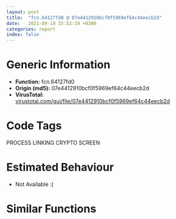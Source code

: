 ```yaml
---
layout: post
title:  "fcn.64127fd0 @ 07e4412910bcf0f5969ef64c44eecb2d"
date:   2021-09-10 15:52:19 +0300
categories: report
index: false
---
```


# Generic Information
- **Function:** fcn.64127fd0
- **Origin (md5):** 07e4412910bcf0f5969ef64c44eecb2d
- **VirusTotal:** [virustotal.com/gui/file/07e4412910bcf0f5969ef64c44eecb2d][virustotal_ref]

# Code Tags
<span class="tag" id="PROCESS">PROCESS</span>
<span class="tag" id="LINKING">LINKING</span>
<span class="tag" id="CRYPTO">CRYPTO</span>
<span class="tag" id="SCREEN">SCREEN</span>


# Estimated Behaviour
<ul><li class="bhv-desc" id="na">Not Available :(</li></ul>

# Similar Functions
<script type="text/javascript" src="https://www.gstatic.com/charts/loader.js"></script>
<script type="text/javascript">

    google.charts.load('current', {'packages':['corechart']});
    google.charts.setOnLoadCallback(drawChart);

    function drawChart() {
    var data = new google.visualization.DataTable();
        data.addColumn('number', 'X');
        data.addColumn('number', 'Y');
        data.addColumn({type: 'string', role: 'tooltip', 'p': {'html': true}});
        data.addColumn({'type': 'string', 'role': 'style'});
        
        data.addRows([
    [0, 0, '<b><a href="/report/fcn.64127fd0@07e4412910bcf0f5969ef64c44eecb2d">fcn.64127fd0</a><br>@07e4412910bcf0f5969ef64c44eecb2d</b><br>', 'point { fill-color: #e0440e; }'],

        ]);

    var options = {
        title: 'Similarity Plot',
        legend: 'none',
        colors: ['#dedbd9', '#e6693e', '#ec8f6e', '#f3b49f', '#f6c7b6'],
        tooltip: {isHtml: true, trigger: 'both'},
        explorer: {
        actions: ["dragToZoom", "rightClickToReset"],
        },
        chartArea: {
        width: '80%',
        height: '80%'
        },
        width: '100%',
        height: '100%'
    };

    var chart = new google.visualization.ScatterChart(document.getElementById('chart_div'));

    chart.draw(data, options);
    }
    
</script>


<div id="chart_div" style="width: 100%px; height: 100%;"></div>

# Disassembled Code
{% highlight nasm %}

push ebp
lea ebp, [esp-0x3e0]
mov eax, 0x3e0
call fcn.64142a00
push 0xfffffffffffffffe
push 0x641929d8
push 0x641435c4
mov eax, dword
push eax
sub esp, 8
mov eax, 0x70
call fcn.64142a00
mov eax, dword[0x641b8950]
xor dword[ebp-8], eax
xor eax, ebp
mov dword[ebp+0x3dc], eax
push ebx
push esi
push edi
push eax
lea eax, [ebp-0x10]
mov dword
mov dword[ebp-0x18], esp
mov dword[ebp-0x30], 0
xor edi, edi
mov dword[ebp-0x50], edi
push str.ADVAPI32.DLL
mov ebx, dword[sym.imp.KERNEL32.dll_LoadLibraryA]
call ebx
mov esi, eax
push str.KERNEL32.DLL
call ebx
mov dword[ebp-0x20], eax
push str.NETAPI32.DLL
call ebx
mov dword[ebp-0x40], eax
xor ecx, ecx
mov dword[ebp-0x2c], ecx
mov dword[ebp-0x24], ecx
mov dword[ebp-0x28], ecx
mov dword[ebp-0x38], ecx
xor edx, edx
mov dword[ebp-0x34], edx
mov ebx, dword[sym.imp.KERNEL32.dll_GetProcAddress]
test eax, eax
je off.b187
push str.NetStatisticsGet
push eax
call ebx
mov dword[ebp-0x38], eax
push str.NetApiBufferFree
push dword[ebp-0x40]
call ebx
mov edx, eax
mov dword[ebp-0x34], edx
mov ecx, dword[ebp-0x38]
test ecx, ecx
je off.b323
test edx, edx
je off.b323
lea eax, [ebp-0x1c]
push eax
push 0
push 0
push str.LanmanWorkstation
push 0
call ecx
test eax, eax
jne off.b261
mov eax, 8
call fcn.64142a00
fld qword[0x6418a598]
fstp qword[esp]
push 0xd8
push dword[ebp-0x1c]
call fcn.640e3af0
add esp, 0x10
push dword[ebp-0x1c]
call dword[ebp-0x34]
lea eax, [ebp-0x1c]
push eax
push 0
push 0
push str.LanmanServer
push 0
mov eax, dword[ebp-0x38]
call eax
test eax, eax
jne off.b323
mov eax, 8
call fcn.64142a00
fld qword[0x6418a590]
fstp qword[esp]
push 0x44
push dword[ebp-0x1c]
call fcn.640e3af0
add esp, 0x10
push dword[ebp-0x1c]
call dword[ebp-0x34]
mov eax, dword[ebp-0x40]
test eax, eax
je off.b337
push eax
call dword[sym.imp.KERNEL32.dll_FreeLibrary]
test esi, esi
je off.b378
push str.CryptAcquireContextW
push esi
call ebx
mov dword[ebp-0x2c], eax
push str.CryptGenRandom
push esi
call ebx
mov dword[ebp-0x24], eax
push str.CryptReleaseContext
push esi
call ebx
mov ecx, eax
mov dword[ebp-0x28], ecx
jmp off.b380
xor ecx, ecx
mov eax, dword[ebp-0x2c]
test eax, eax
je off.b591
cmp dword[ebp-0x24], edi
je off.b591
test ecx, ecx
je off.b591
push 0xf0000000
push 1
push 0
push 0
lea ecx, [ebp-0x30]
push ecx
call eax
test eax, eax
je off.b496
lea eax, [ebp+0x39c]
push eax
push 0x40
push dword[ebp-0x30]
call dword[ebp-0x24]
test eax, eax
je off.b488
mov eax, 8
call fcn.64142a00
fldz
fstp qword[esp]
push 0x40
lea eax, [ebp+0x39c]
push eax
call fcn.640e3af0
add esp, 0x10
mov edi, 1
mov dword[ebp-0x50], edi
push 0
push dword[ebp-0x30]
call dword[ebp-0x28]
push 0
push 0x16
push str.Intel_Hardware_Cryptographic_Service_Provider
push 0
lea eax, [ebp-0x30]
push eax
mov ecx, dword[ebp-0x2c]
call ecx
test eax, eax
je off.b591
lea eax, [ebp+0x39c]
push eax
push 0x40
push dword[ebp-0x30]
call dword[ebp-0x24]
test eax, eax
je off.b583
mov eax, 8
call fcn.64142a00
fld qword[0x6418a5a0]
fstp qword[esp]
push 0x40
lea eax, [ebp+0x39c]
push eax
call fcn.640e3af0
add esp, 0x10
mov edi, 1
mov dword[ebp-0x50], edi
push 0
push dword[ebp-0x30]
call dword[ebp-0x28]
test esi, esi
je off.b602
push esi
call dword[sym.imp.KERNEL32.dll_FreeLibrary]
call fcn.640d2ca0
test eax, eax
jne off.b833
push str.USER32.DLL
call dword[sym.imp.KERNEL32.dll_LoadLibraryA]
mov esi, eax
test esi, esi
je off.b833
push str.GetForegroundWindow
push esi
call ebx
mov dword[ebp-0x3c], eax
push str.GetCursorInfo
push esi
call ebx
mov dword[ebp-0x48], eax
push str.GetQueueStatus
push esi
call ebx
mov dword[ebp-0x44], eax
mov eax, dword[ebp-0x3c]
test eax, eax
je off.b710
call eax
mov dword[ebp-0x3c], eax
mov eax, 8
call fcn.64142a00
fldz
fstp qword[esp]
push 4
lea eax, [ebp-0x3c]
push eax
call fcn.640e3af0
add esp, 0x10
mov eax, dword[ebp-0x48]
test eax, eax
je off.b780
mov dword[ebp+0x388], 0x14
lea ecx, [ebp+0x388]
push ecx
call eax
test eax, eax
je off.b780
mov eax, 8
call fcn.64142a00
fld qword[0x6418a568]
fstp qword[esp]
push dword[ebp+0x388]
lea eax, [ebp+0x388]
push eax
call fcn.640e3af0
add esp, 0x10
mov eax, dword[ebp-0x44]
test eax, eax
je off.b826
push 0xbf
call eax
mov dword[ebp-0x4c], eax
mov eax, 8
call fcn.64142a00
fld1
fstp qword[esp]
push 4
lea eax, [ebp-0x4c]
push eax
call fcn.640e3af0
add esp, 0x10
push esi
call dword[sym.imp.KERNEL32.dll_FreeLibrary]
cmp dword[ebp-0x20], 0
je off.b1869
xor esi, esi
mov dword[ebp-0x24], esi
push str.CreateToolhelp32Snapshot
mov esi, dword[ebp-0x20]
push esi
call ebx
mov dword[ebp-0x28], eax
push str.CloseToolhelp32Snapshot
push esi
call ebx
mov dword[ebp-0x5c], eax
push str.Heap32First
push esi
call ebx
mov dword[ebp-0x40], eax
push str.Heap32Next
push esi
call ebx
mov dword[ebp-0x2c], eax
push str.Heap32ListFirst
push esi
call ebx
mov esi, eax
mov dword[ebp-0x60], esi
push str.Heap32ListNext
push dword[ebp-0x20]
call ebx
mov dword[ebp-0x34], eax
push str.Process32First
push dword[ebp-0x20]
call ebx
mov dword[ebp-0x38], eax
push str.Process32Next
push dword[ebp-0x20]
call ebx
mov dword[ebp-0x54], eax
push str.Thread32First
push dword[ebp-0x20]
call ebx
mov dword[ebp-0x44], eax
push str.Thread32Next
push dword[ebp-0x20]
call ebx
mov dword[ebp-0x48], eax
push str.Module32First
push dword[ebp-0x20]
call ebx
mov dword[ebp-0x3c], eax
push str.Module32Next
push dword[ebp-0x20]
call ebx
mov ecx, eax
mov dword[ebp-0x58], ecx
mov eax, dword[ebp-0x28]
test eax, eax
je off.b1860
cmp dword[ebp-0x40], 0
je off.b1860
cmp dword[ebp-0x2c], 0
je off.b1860
test esi, esi
je off.b1860
cmp dword[ebp-0x34], 0
je off.b1860
cmp dword[ebp-0x38], 0
je off.b1860
cmp dword[ebp-0x54], 0
je off.b1860
cmp dword[ebp-0x44], 0
je off.b1860
cmp dword[ebp-0x48], 0
je off.b1860
cmp dword[ebp-0x3c], 0
je off.b1860
test ecx, ecx
je off.b1860
push 0
push 0xf
call eax
mov esi, eax
mov dword[ebp-0x1c], esi
cmp esi, 0xffffffff
je off.b1860
xor eax, eax
mov dword[ebp+0x38c], eax
mov dword[ebp+0x390], eax
mov dword[ebp+0x394], eax
mov dword[ebp+0x398], eax
mov dword[ebp+0x38c], 0x10
mov ebx, dword[sym.imp.KERNEL32.dll_GetTickCount]
test edi, edi
je off.b1179
call ebx
mov dword[ebp-0x24], eax
lea eax, [ebp+0x38c]
push eax
push esi
call dword[ebp-0x60]
test eax, eax
je off.b1497
mov esi, 0x2a
mov dword[ebp-0x28], esi
mov eax, 8
call fcn.64142a00
fld qword[0x6418a570]
fstp qword[esp]
push dword[ebp+0x38c]
lea eax, [ebp+0x38c]
push eax
call fcn.640e3af0
add esp, 0x10
wait
mov dword[ebp-4], 0
xor eax, eax
mov dword[ebp-0x88], eax
mov dword[ebp-0x84], eax
mov dword[ebp-0x80], eax
mov dword[ebp-0x7c], eax
mov dword[ebp-0x78], eax
mov dword[ebp-0x74], eax
mov dword[ebp-0x70], eax
mov dword[ebp-0x6c], eax
mov dword[ebp-0x68], eax
mov dword[ebp-0x88], 0x24
push dword[ebp+0x394]
push dword[ebp+0x390]
lea eax, [ebp-0x88]
push eax
call dword[ebp-0x40]
test eax, eax
je off.b1414
mov esi, 0x50
mov dword[ebp-0x64], esi
mov eax, 8
call fcn.64142a00
fld qword[0x6418a578]
fstp qword[esp]
push dword[ebp-0x88]
lea eax, [ebp-0x88]
push eax
call fcn.640e3af0
add esp, 0x10
lea eax, [ebp-0x88]
push eax
call dword[ebp-0x2c]
test eax, eax
je off.b1411
test edi, edi
je off.b1403
call ebx
sub eax, dword[ebp-0x24]
cmp eax, 0x3e8
jae off.b1411
dec esi
mov dword[ebp-0x64], esi
test esi, esi
jg off.b1333
mov esi, dword[ebp-0x28]
wait
mov dword[ebp-4], 0xfffffffe
jmp off.b1456
lea eax, [ebp+0x38c]
push eax
push dword[ebp-0x1c]
call dword[ebp-0x34]
test eax, eax
je off.b1497
test edi, edi
je off.b1489
call ebx
sub eax, dword[ebp-0x24]
cmp eax, 0x3e8
jae off.b1497
test esi, esi
jg off.b1206
mov dword[ebp+0x224], 0x128
test edi, edi
je off.b1517
call ebx
mov esi, eax
jmp off.b1520
mov esi, dword[ebp-0x24]
lea eax, [ebp+0x224]
push eax
push dword[ebp-0x1c]
call dword[ebp-0x38]
test eax, eax
je off.b1625
fld qword[0x6418a588]
mov eax, 8
call fcn.64142a00
fstp qword[esp]
push dword[ebp+0x224]
lea eax, [ebp+0x224]
push eax
call fcn.640e3af0
add esp, 0x10
lea eax, [ebp+0x224]
push eax
push dword[ebp-0x1c]
call dword[ebp-0x54]
test eax, eax
je off.b1625
test edi, edi
fld qword[0x6418a588]
je off.b1543
fstp st(0)
call ebx
sub eax, esi
cmp eax, 0x3e8
fld qword[0x6418a588]
jb off.b1543
fstp st(0)
mov dword[ebp+0x36c], 0x1c
test edi, edi
je off.b1643
call ebx
mov esi, eax
lea eax, [ebp+0x36c]
push eax
push dword[ebp-0x1c]
call dword[ebp-0x44]
test eax, eax
je off.b1748
fld qword[0x6418a580]
mov eax, 8
call fcn.64142a00
fstp qword[esp]
push dword[ebp+0x36c]
lea eax, [ebp+0x36c]
push eax
call fcn.640e3af0
add esp, 0x10
lea eax, [ebp+0x36c]
push eax
push dword[ebp-0x1c]
call dword[ebp-0x48]
test eax, eax
je off.b1748
test edi, edi
fld qword[0x6418a580]
je off.b1666
fstp st(0)
call ebx
sub eax, esi
cmp eax, 0x3e8
fld qword[0x6418a580]
jb off.b1666
fstp st(0)
mov dword[ebp], 0x224
test edi, edi
je off.b1763
call ebx
mov esi, eax
lea eax, [ebp]
push eax
push dword[ebp-0x1c]
call dword[ebp-0x3c]
test eax, eax
je off.b1840
mov eax, 8
call fcn.64142a00
fld qword[0x6418a588]
fstp qword[esp]
push dword[ebp]
lea eax, [ebp]
push eax
call fcn.640e3af0
add esp, 0x10
lea eax, [ebp]
push eax
push dword[ebp-0x1c]
call dword[ebp-0x58]
test eax, eax
je off.b1840
test edi, edi
je off.b1777
call ebx
sub eax, esi
cmp eax, 0x3e8
jb off.b1777
mov eax, dword[ebp-0x5c]
push dword[ebp-0x1c]
test eax, eax
je off.b1854
call eax
jmp off.b1860
call dword[sym.imp.KERNEL32.dll_CloseHandle]
push dword[ebp-0x20]
call dword[sym.imp.KERNEL32.dll_FreeLibrary]
call fcn.641287a0
lea eax, [ebp+0x34c]
push eax
call dword[sym.imp.KERNEL32.dll_GlobalMemoryStatus]
mov eax, 8
call fcn.64142a00
fld1
fstp qword[esp]
push 0x20
lea eax, [ebp+0x34c]
push eax
call fcn.640e3af0
add esp, 0x10
call dword[sym.imp.KERNEL32.dll_GetCurrentProcessId]
mov dword[ebp-0x4c], eax
mov eax, 8
call fcn.64142a00
fld1
fstp qword[esp]
push 4
lea eax, [ebp-0x4c]
push eax
call fcn.640e3af0
add esp, 0x10
mov eax, 1
mov ecx, dword[ebp-0x10]
mov dword
pop ecx
pop edi
pop esi
pop ebx
mov ecx, dword[ebp+0x3dc]
xor ecx, ebp
call fcn.641429ea
lea esp, [ebp+0x3e0]
pop ebp
ret

{% endhighlight %}

[virustotal_ref]: https://www.virustotal.com/gui/file/07e4412910bcf0f5969ef64c44eecb2d